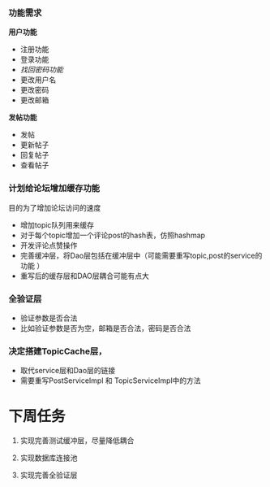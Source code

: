 ### 功能需求
**用户功能**

- 注册功能
- 登录功能
- *找回密码功能*
- 更改用户名
- 更改密码
- 更改邮箱

**发帖功能**
- 发帖
- 更新帖子
- 回复帖子
- 查看帖子

### 计划给论坛增加缓存功能
目的为了增加论坛访问的速度
+ 增加topic队列用来缓存
+ 对于每个topic增加一个评论post的hash表，仿照hashmap
+ 开发评论点赞操作
+ 完善缓冲层，将Dao层包括在缓冲层中（可能需要重写topic,post的service的功能 ）
+ 重写后的缓存层和DAO层耦合可能有点大

### 全验证层
+ 验证参数是否合法
+ 比如验证参数是否为空，邮箱是否合法，密码是否合法

### 决定搭建TopicCache层，
+ 取代service层和Dao层的链接
+ 需要重写PostServiceImpl 和 TopicServiceImpl中的方法

# 下周任务

1. 实现完善测试缓冲层，尽量降低耦合

2. 实现数据库连接池

3. 实现完善全验证层

   